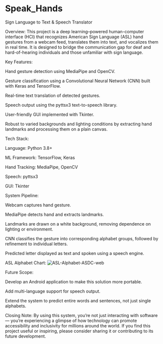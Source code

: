 # Speak_Hands
Sign Language to Text & Speech Translator

Overview:
This project is a deep learning–powered human-computer interface (HCI) that recognizes American Sign Language (ASL) hand gestures from a webcam feed, translates them into text, and vocalizes them in real time. It is designed to bridge the communication gap for deaf and hard-of-hearing individuals and those unfamiliar with sign language.

Key Features:

Hand gesture detection using MediaPipe and OpenCV.

Gesture classification using a Convolutional Neural Network (CNN) built with Keras and TensorFlow.

Real-time text translation of detected gestures.

Speech output using the pyttsx3 text-to-speech library.

User-friendly GUI implemented with Tkinter.

Robust to varied backgrounds and lighting conditions by extracting hand landmarks and processing them on a plain canvas.

Tech Stack:

Language: Python 3.8+

ML Framework: TensorFlow, Keras

Hand Tracking: MediaPipe, OpenCV

Speech: pyttsx3

GUI: Tkinter

System Pipeline:

Webcam captures hand gesture.

MediaPipe detects hand and extracts landmarks.

Landmarks are drawn on a white background, removing dependence on lighting or environment.

CNN classifies the gesture into corresponding alphabet groups, followed by refinement to individual letters.

Predicted letter displayed as text and spoken using a speech engine.

ASL Alphabet Chart:
![ASL-Alphabet-ASDC-web](https://github.com/user-attachments/assets/1d3997a1-b449-409b-bea5-099483d0462b)

Future Scope:

Develop an Android application to make this solution more portable.

Add multi-language support for speech output.

Extend the system to predict entire words and sentences, not just single alphabets.

Closing Note:
By using this system, you’re not just interacting with software — you’re experiencing a glimpse of how technology can promote accessibility and inclusivity for millions around the world. If you find this project useful or inspiring, please consider sharing it or contributing to its future development.
